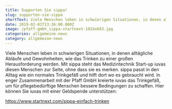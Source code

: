 ```yaml
---
title: Supporten Sie sippa!
slug: supporten-sie-sippa
shortText: Viele Menschen leben in schwierigen Situationen, in denen alltägliche Abläufe und Gewohnheiten, wie das Trinken zu einer großen Herausforderung werden.
date: 2019-02-01T13:36:00.000Z
image: /pfaff-gmbh_sippa-startnext-1024x683.jpg
categories: allgemeine-news
category: allgemeine-news
---
```


Viele Menschen leben in schwierigen Situationen, in denen alltägliche Abläufe und Gewohnheiten, wie das Trinken zu einer großen Herausforderung werden. Mit sippa steht das Medizintechnik Start-up iuvas diesen Menschen zur Seite, ohne dass sie es merken. sippa passt in den Alltag wie ein normales Trinkgefäß und hilft dort wo es gebraucht wird. In enger Zusammenarbeit mit der Pfaff GmbH kreierte iuvas das Trinkgefäß, um für pflegebedürftige Menschen bessere Bedingungen zu schaffen. Hier können Sie iuvas mit einer Geldspende unterstützen:</p>

<p><a href="https://www.startnext.com/sippa-einfach-trinken">https://www.startnext.com/sippa-einfach-trinken</a></p>